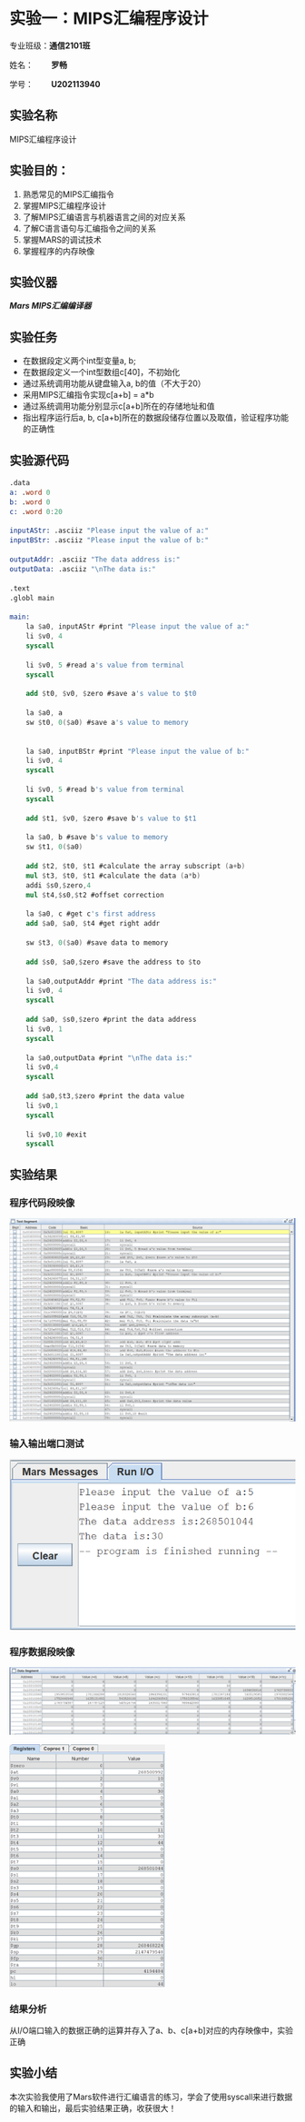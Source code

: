# 实验一：MIPS汇编程序设计

专业班级：**通信2101班**

姓名：        **罗畅**

学号：        **U202113940**

## 实验名称

MIPS汇编程序设计

## 实验目的：

1. 熟悉常见的MIPS汇编指令
2. 掌握MIPS汇编程序设计
3. 了解MIPS汇编语言与机器语言之间的对应关系
4. 了解C语言语句与汇编指令之间的关系
5. 掌握MARS的调试技术
6. 掌握程序的内存映像

## 实验仪器

***Mars MIPS汇编编译器***

## 实验任务

- 在数据段定义两个int型变量a, b;
- 在数据段定义一个int型数组c[40]，不初始化
- 通过系统调用功能从键盘输入a, b的值（不大于20）
- 采用MIPS汇编指令实现c[a+b] = a*b
- 通过系统调用功能分别显示c[a+b]所在的存储地址和值
- 指出程序运行后a, b, c[a+b]所在的数据段储存位置以及取值，验证程序功能的正确性

## 实验源代码

```nasm
.data
a: .word 0
b: .word 0
c: .word 0:20

inputAStr: .asciiz "Please input the value of a:"
inputBStr: .asciiz "Please input the value of b:"

outputAddr: .asciiz "The data address is:"
outputData: .asciiz "\nThe data is:"

.text
.globl main

main:
    la $a0, inputAStr #print "Please input the value of a:"
    li $v0, 4
    syscall

    li $v0, 5 #read a's value from terminal
    syscall

    add $t0, $v0, $zero #save a's value to $t0

    la $a0, a
    sw $t0, 0($a0) #save a's value to memory


    la $a0, inputBStr #print "Please input the value of b:"
    li $v0, 4
    syscall

    li $v0, 5 #read b's value from terminal
    syscall

    add $t1, $v0, $zero #save b's value to $t1

    la $a0, b #save b's value to memory
    sw $t1, 0($a0)

    add $t2, $t0, $t1 #calculate the array subscript (a+b)
    mul $t3, $t0, $t1 #calculate the data (a*b)
    addi $s0,$zero,4
    mul $t4,$s0,$t2 #offset correction

    la $a0, c #get c's first address
    add $a0, $a0, $t4 #get right addr

    sw $t3, 0($a0) #save data to memory

    add $s0, $a0,$zero #save the address to $to

    la $a0,outputAddr #print "The data address is:"
    li $v0, 4
    syscall

    add $a0, $s0,$zero #print the data address
    li $v0, 1
    syscall

    la $a0,outputData #print "\nThe data is:"
    li $v0,4
    syscall

    add $a0,$t3,$zero #print the data value 
    li $v0,1
    syscall

    li $v0,10 #exit
    syscall
```

## 实验结果

### 程序代码段映像

![Base/代码段映像.png at master · HUSTerCH/Base · GitHub](https://github.com/HUSTerCH/Base/raw/master/circuitDesign/%E5%BE%AE%E6%9C%BA%E5%8E%9F%E7%90%86/ex1/%E4%BB%A3%E7%A0%81%E6%AE%B5%E6%98%A0%E5%83%8F.png)

### 输入输出端口测试

![Base/输入输出端口测试.png at master · HUSTerCH/Base · GitHub](https://github.com/HUSTerCH/Base/raw/master/circuitDesign/%E5%BE%AE%E6%9C%BA%E5%8E%9F%E7%90%86/ex1/%E8%BE%93%E5%85%A5%E8%BE%93%E5%87%BA%E7%AB%AF%E5%8F%A3%E6%B5%8B%E8%AF%95.png)

### 程序数据段映像

![Base/数据段映像1.png at master · HUSTerCH/Base · GitHub](https://github.com/HUSTerCH/Base/raw/master/circuitDesign/%E5%BE%AE%E6%9C%BA%E5%8E%9F%E7%90%86/ex1/%E6%95%B0%E6%8D%AE%E6%AE%B5%E6%98%A0%E5%83%8F1.png)

<img title="" src="https://github.com/HUSTerCH/Base/raw/master/circuitDesign/%E5%BE%AE%E6%9C%BA%E5%8E%9F%E7%90%86/ex1/%E6%95%B0%E6%8D%AE%E6%AE%B5%E6%98%A0%E5%83%8F2.png" alt="Base/数据段映像2.png at master · HUSTerCH/Base · GitHub" width="274">

### 结果分析

从I/O端口输入的数据正确的运算并存入了a、b、c[a+b]对应的内存映像中，实验正确

## 实验小结

   本次实验我使用了Mars软件进行汇编语言的练习，学会了使用syscall来进行数据的输入和输出，最后实验结果正确，收获很大！
